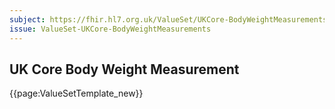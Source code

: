 ```yaml
---
subject: https://fhir.hl7.org.uk/ValueSet/UKCore-BodyWeightMeasurements
issue: ValueSet-UKCore-BodyWeightMeasurements
---
```

## UK Core Body Weight Measurement

{{page:ValueSetTemplate_new}}